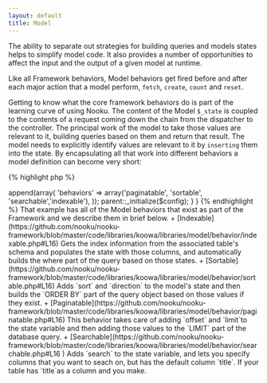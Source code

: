 ```yaml
---
layout: default
title: Model
---
```


The ability to separate out strategies for building queries and models states helps to simplify model code. It also provides a number of opportunities to affect the input and the output of a given model at runtime.

Like all Framework behaviors, Model behaviors get fired before and after each major action that a model perform, `fetch`, `create`, `count` and `reset`.

Getting to know what the core framework behaviors do is part of the learning curve of using Nooku. The content of the Model `$_state` is coupled to the contents of a request coming down the chain from the dispatcher to the controller. The principal work of the model to take those values are relevant to it, building queries based on them and return that result. The model needs to explicitly identify values are relevant to it by `inserting` them into the state. By encapsulating all that work into different behaviors a model definition can become very short:

{% highlight php %}
<?php
class ComAcmeModelBars extends KModelDatabase 
{
    protected function _initialize(KObjectConfig $config)
    {
        $config->append(array(
            'behaviors' => array('paginatable', 'sortable', 'searchable','indexable'),
        ));
        parent::_initialize($config);
    }
}
{% endhighlight %}

That example has all of the Model behaviors that exist as part of the Framework and we describe them in brief below.

+ [Indexable](https://github.com/nooku/nooku-framework/blob/master/code/libraries/koowa/libraries/model/behavior/indexable.php#L16) Gets the index information from the associated table's schema and populates the state with those columns, and automatically builds the where part of the query based on those states.
+ [Sortable](https://github.com/nooku/nooku-framework/blob/master/code/libraries/koowa/libraries/model/behavior/sortable.php#L16) Adds `sort` and `direction` to the model's state and then builds the `ORDER BY` part of the query object based on those values if they exist.
+ [Paginatable](https://github.com/nooku/nooku-framework/blob/master/code/libraries/koowa/libraries/model/behavior/paginatable.php#L16) This behavior takes care of adding `offset` and `limit`to the state variable and then adding those values to the `LIMIT` part of the database query.
+ [Searchable](https://github.com/nooku/nooku-framework/blob/master/code/libraries/koowa/libraries/model/behavior/searchable.php#L16 ) Adds `search` to the state variable, and lets you specify columns that you want to seach on, but has the default column `title`. If your table has `title`as a column and you make.

